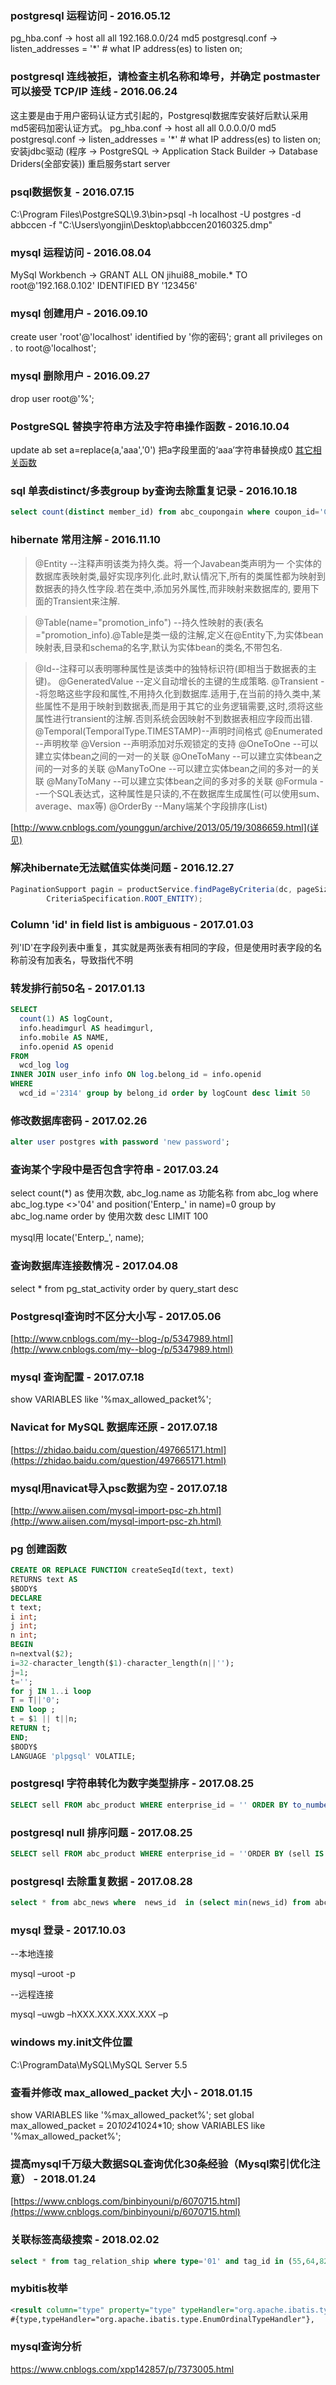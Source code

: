 ### postgresql 运程访问 - 2016.05.12
pg_hba.conf -> host  all    all    192.168.0.0/24    md5
postgresql.conf -> listen_addresses = '*' # what IP address(es) to listen on;

### postgresql 连线被拒，请检查主机名称和埠号，并确定 postmaster 可以接受 TCP/IP 连线 - 2016.06.24
这主要是由于用户密码认证方式引起的，Postgresql数据库安装好后默认采用md5密码加密认证方式。
pg_hba.conf -> host all all    0.0.0.0/0    md5
postgresql.conf -> listen_addresses = '*' # what IP address(es) to listen on;
安装jdbc驱动 (程序 -> PostgreSQL -> Application Stack Builder -> Database Driders(全部安装))
重启服务start server

### psql数据恢复 - 2016.07.15
C:\Program Files\PostgreSQL\9.3\bin>psql -h localhost -U postgres -d abbccen -f "C:\Users\yongjin\Desktop\abbccen20160325.dmp"

### mysql 运程访问 - 2016.08.04
MySql Workbench -> GRANT ALL ON jihui88_mobile.* TO root@'192.168.0.102' IDENTIFIED BY '123456'

### mysql 创建用户 - 2016.09.10
create user 'root'@'localhost' identified by '你的密码';
grant all privileges on *.* to root@'localhost';

### mysql 删除用户 - 2016.09.27
drop user root@'%';

### PostgreSQL 替换字符串方法及字符串操作函数 - 2016.10.04
update ab set a=replace(a,'aaa','0') 把a字段里面的‘aaa’字符串替换成0
[其它相关函数](http://www.jsjtt.com/shujuku/postgresql/29.html)

### sql 单表distinct/多表group by查询去除重复记录 - 2016.10.18
```sql
select count(distinct member_id) from abc_coupongain where coupon_id='Coupon_0000000000000000000000542' group by member_id
```

### hibernate 常用注解 - 2016.11.10
>@Entity              --注释声明该类为持久类。将一个Javabean类声明为一 个实体的数据库表映射类,最好实现序列化.此时,默认情况下,所有的类属性都为映射到数据表的持久性字段.若在类中,添加另外属性,而非映射来数据库的, 要用下面的Transient来注解.

>@Table(name="promotion_info")      --持久性映射的表(表名="promotion_info).@Table是类一级的注解,定义在@Entity下,为实体bean映射表,目录和schema的名字,默认为实体bean的类名,不带包名.

>@Id--注释可以表明哪种属性是该类中的独特标识符(即相当于数据表的主键)。
@GeneratedValue   --定义自动增长的主键的生成策略.
@Transient             --将忽略这些字段和属性,不用持久化到数据库.适用于,在当前的持久类中,某些属性不是用于映射到数据表,而是用于其它的业务逻辑需要,这时,须将这些属性进行transient的注解.否则系统会因映射不到数据表相应字段而出错.
@Temporal(TemporalType.TIMESTAMP)--声明时间格式
@Enumerated         --声明枚举
@Version                --声明添加对乐观锁定的支持
@OneToOne            --可以建立实体bean之间的一对一的关联
@OneToMany          --可以建立实体bean之间的一对多的关联
@ManyToOne          --可以建立实体bean之间的多对一的关联
@ManyToMany        --可以建立实体bean之间的多对多的关联
@Formula               --一个SQL表达式，这种属性是只读的,不在数据库生成属性(可以使用sum、average、max等)
@OrderBy               --Many端某个字段排序(List)

[http://www.cnblogs.com/younggun/archive/2013/05/19/3086659.html](详见)


### 解决hibernate无法赋值实体类问题 - 2016.12.27
```java
PaginationSupport pagin = productService.findPageByCriteria(dc, pageSize, startIndex,
        CriteriaSpecification.ROOT_ENTITY);
```
### Column 'id' in field list is ambiguous - 2017.01.03
列'ID'在字段列表中重复，其实就是两张表有相同的字段，但是使用时表字段的名称前没有加表名，导致指代不明

### 转发排行前50名 - 2017.01.13
```sql
SELECT
  count(1) AS logCount,
  info.headimgurl AS headimgurl,
  info.mobile AS NAME,
  info.openid AS openid
FROM
  wcd_log log
INNER JOIN user_info info ON log.belong_id = info.openid
WHERE
  wcd_id ='2314' group by belong_id order by logCount desc limit 50
```

### 修改数据库密码  - 2017.02.26
```sql
alter user postgres with password 'new password';
```
### 查询某个字段中是否包含字符串 - 2017.03.24
select count(*) as 使用次数, abc_log.name as 功能名称 from abc_log where abc_log.type <>'04' and position('Enterp_' in name)=0 group by abc_log.name   order by 使用次数 desc  LIMIT 100


mysql用 locate('Enterp_', name);

### 查询数据库连接数情况 - 2017.04.08
select * from pg_stat_activity order by query_start desc

### Postgresql查询时不区分大小写 - 2017.05.06
[http://www.cnblogs.com/my--blog-/p/5347989.html](http://www.cnblogs.com/my--blog-/p/5347989.html)

### mysql 查询配置 - 2017.07.18
show VARIABLES like '%max_allowed_packet%';

### Navicat for MySQL 数据库还原 - 2017.07.18
[https://zhidao.baidu.com/question/497665171.html](https://zhidao.baidu.com/question/497665171.html)

### mysql用navicat导入psc数据为空 - 2017.07.18
[http://www.aiisen.com/mysql-import-psc-zh.html](http://www.aiisen.com/mysql-import-psc-zh.html)


### pg 创建函数
```sql
CREATE OR REPLACE FUNCTION createSeqId(text, text)
RETURNS text AS
$BODY$
DECLARE
t text;
i int;
j int;
n int;
BEGIN
n=nextval($2);
i=32-character_length($1)-character_length(n||'');
j=1;
t='';
for j IN 1..i loop
T = T||'0';
END loop ;
t = $1 || t||n;
RETURN t;
END;
$BODY$
LANGUAGE 'plpgsql' VOLATILE;
```

### postgresql 字符串转化为数字类型排序 - 2017.08.25
```sql
SELECT sell FROM abc_product WHERE enterprise_id = '' ORDER BY to_number(sell, '999999999') desc
```

### postgresql null 排序问题 - 2017.08.25
```sql
SELECT sell FROM abc_product WHERE enterprise_id = ''ORDER BY (sell IS not NULL), sell asc
```

### postgresql 去除重复数据 - 2017.08.28
```sql
select * from abc_news where  news_id  in (select min(news_id) from abc_news where category='Category_00000000000000000344331' group by sort) order by sort desc
```

### mysql 登录 - 2017.10.03
--本地连接

mysql –uroot -p

--远程连接

mysql –uwgb –hXXX.XXX.XXX.XXX –p

### windows my.init文件位置
C:\ProgramData\MySQL\MySQL Server 5.5

### 查看并修改 max_allowed_packet 大小 - 2018.01.15
show VARIABLES like '%max_allowed_packet%';
set global max_allowed_packet = 20*1024*1024*10;
show VARIABLES like '%max_allowed_packet%';

### 提高mysql千万级大数据SQL查询优化30条经验（Mysql索引优化注意） - 2018.01.24

[https://www.cnblogs.com/binbinyouni/p/6070715.html](https://www.cnblogs.com/binbinyouni/p/6070715.html)

### 关联标签高级搜索 - 2018.02.02

```sql
select * from tag_relation_ship where type='01' and tag_id in (55,64,82) group by item_id  having count(item_id) > 2
```

### mybitis枚举
```xml
<result column="type" property="type" typeHandler="org.apache.ibatis.type.EnumOrdinalTypeHandler"/>
#{type,typeHandler="org.apache.ibatis.type.EnumOrdinalTypeHandler"},
```

### mysql查询分析

https://www.cnblogs.com/xpp142857/p/7373005.html